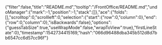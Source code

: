 {"filter":false,"title":"README.md","tooltip":"/FrontOffice/README.md","undoManager":{"mark":-1,"position":-1,"stack":[]},"ace":{"folds":[],"scrolltop":0,"scrollleft":0,"selection":{"start":{"row":0,"column":0},"end":{"row":0,"column":0},"isBackwards":false},"options":{"guessTabSize":true,"useWrapMode":false,"wrapToView":true},"firstLineState":0},"timestamp":1542734415169,"hash":"066d96488dba345b512d8d7bb6547cc6d57cc96f"}